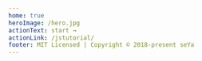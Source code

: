 ```yaml
---
home: true
heroImage: /hero.jpg
actionText: start →
actionLink: /jstutorial/
footer: MIT Licensed | Copyright © 2018-present seYa
---
```

